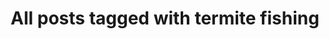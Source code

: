 ---
layout: tag
title: "All posts tagged with termite fishing"
permalink: /weblog/tags/termite-fishing/
taxonomy: termite fishing
---